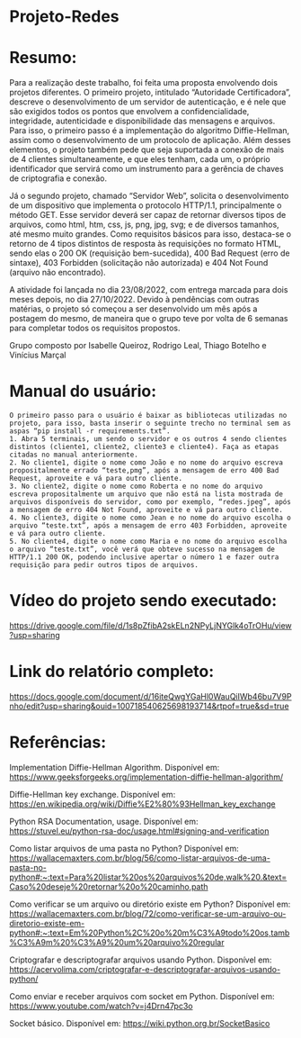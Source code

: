 # Projeto-Redes

# Resumo:
Para a realização deste trabalho, foi feita uma proposta envolvendo dois projetos diferentes. O primeiro projeto, intitulado “Autoridade Certificadora”, descreve o desenvolvimento de um servidor de autenticação, e é nele que são exigidos todos os pontos que envolvem a confidencialidade, integridade, autenticidade e disponibilidade das mensagens e arquivos. Para isso, o primeiro passo é a implementação do algoritmo Diffie-Hellman, assim como o desenvolvimento de um protocolo de aplicação. Além desses elementos, o projeto também pede que seja suportada a conexão de mais de 4 clientes simultaneamente, e que eles tenham, cada um, o próprio identificador que servirá como um instrumento para a gerência de chaves de criptografia e conexão. 

Já o segundo projeto, chamado “Servidor Web”, solicita o desenvolvimento de um dispositivo que implementa o protocolo HTTP/1.1, principalmente o método GET. Esse servidor deverá ser capaz de retornar diversos tipos de arquivos, como html, htm, css, js, png, jpg, svg; e de diversos tamanhos, até mesmo muito grandes. Como requisitos básicos para isso, destaca-se o retorno de 4 tipos distintos de resposta às requisições no formato HTML, sendo elas o 200 OK (requisição bem-sucedida), 400 Bad Request (erro de sintaxe), 403 Forbidden (solicitação não autorizada) e 404 Not Found (arquivo não encontrado).

A atividade foi lançada no dia 23/08/2022, com entrega marcada para dois meses depois, no dia 27/10/2022. Devido à pendências com outras matérias, o projeto só começou a ser desenvolvido um mês após a postagem do mesmo, de maneira que o grupo teve por volta de 6 semanas para completar todos os requisitos propostos. 

Grupo composto por Isabelle Queiroz, Rodrigo Leal, Thiago Botelho e Vinícius Marçal

# Manual do usuário:
	O primeiro passo para o usuário é baixar as bibliotecas utilizadas no projeto, para isso, basta inserir o seguinte trecho no terminal sem as aspas “pip install -r requirements.txt”. 
	1. Abra 5 terminais, um sendo o servidor e os outros 4 sendo clientes distintos (cliente1, cliente2, cliente3 e cliente4). Faça as etapas citadas no manual anteriormente.
	2. No cliente1, digite o nome como João e no nome do arquivo escreva propositalmente errado “teste,pmg”, após a mensagem de erro 400 Bad Request, aproveite e vá para outro cliente.
	3. No cliente2, digite o nome como Roberta e no nome do arquivo escreva propositalmente um arquivo que não está na lista mostrada de arquivos disponíveis do servidor, como por exemplo, “redes.jpeg”, após a mensagem de erro 404 Not Found, aproveite e vá para outro cliente.
	4. No cliente3, digite o nome como Jean e no nome do arquivo escolha o arquivo “teste.txt”, após a mensagem de erro 403 Forbidden, aproveite e vá para outro cliente.
	5. No cliente4, digite o nome como Maria e no nome do arquivo escolha o arquivo “teste.txt”, você verá que obteve sucesso na mensagem de HTTP/1.1 200 OK, podendo inclusive apertar o número 1 e fazer outra requisição para pedir outros tipos de arquivos.

# Vídeo do projeto sendo executado:
https://drive.google.com/file/d/1s8pZfibA2skELn2NPyLjNYGlk4oTrOHu/view?usp=sharing

# Link do relatório completo:
https://docs.google.com/document/d/16iteQwgYGaHl0WauQiIWb46bu7V9Pnho/edit?usp=sharing&ouid=100718540625698193714&rtpof=true&sd=true

# Referências:

Implementation Diffie-Hellman Algorithm. Disponível em: https://www.geeksforgeeks.org/implementation-diffie-hellman-algorithm/

Diffie-Hellman key exchange. Disponível em: https://en.wikipedia.org/wiki/Diffie%E2%80%93Hellman_key_exchange

Python RSA Documentation, usage. Disponível em: https://stuvel.eu/python-rsa-doc/usage.html#signing-and-verification

Como listar arquivos de uma pasta no Python? Disponível em: https://wallacemaxters.com.br/blog/56/como-listar-arquivos-de-uma-pasta-no-python#:~:text=Para%20listar%20os%20arquivos%20de,walk%20.&text=Caso%20deseje%20retornar%20o%20caminho,path

Como verificar se um arquivo ou diretório existe em Python? Disponível em: https://wallacemaxters.com.br/blog/72/como-verificar-se-um-arquivo-ou-diretorio-existe-em-python#:~:text=Em%20Python%2C%20o%20m%C3%A9todo%20os,tamb%C3%A9m%20%C3%A9%20um%20arquivo%20regular

Criptografar e descriptografar arquivos usando Python. Disponível em: https://acervolima.com/criptografar-e-descriptografar-arquivos-usando-python/

Como enviar e receber arquivos com socket em Python. Disponível em: https://www.youtube.com/watch?v=j4Drn47pc3o

Socket básico. Disponível em: https://wiki.python.org.br/SocketBasico
